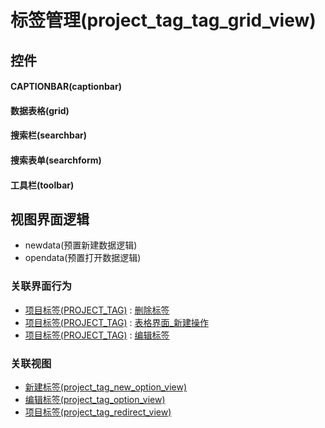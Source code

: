 # 标签管理(project_tag_tag_grid_view)  <!-- {docsify-ignore-all} -->



## 控件
#### CAPTIONBAR(captionbar)
#### 数据表格(grid)
#### 搜索栏(searchbar)
#### 搜索表单(searchform)
#### 工具栏(toolbar)

## 视图界面逻辑
  * newdata(预置新建数据逻辑)
  * opendata(预置打开数据逻辑)


### 关联界面行为
  * [项目标签(PROJECT_TAG)](module/ProjMgmt/project_tag) : [删除标签](module/ProjMgmt/project_tag#界面行为)
  * [项目标签(PROJECT_TAG)](module/ProjMgmt/project_tag) : [表格界面_新建操作](module/ProjMgmt/project_tag#界面行为)
  * [项目标签(PROJECT_TAG)](module/ProjMgmt/project_tag) : [编辑标签](module/ProjMgmt/project_tag#界面行为)

### 关联视图
  * [新建标签(project_tag_new_option_view)](app/view/project_tag_new_option_view)
  * [编辑标签(project_tag_option_view)](app/view/project_tag_option_view)
  * [项目标签(project_tag_redirect_view)](app/view/project_tag_redirect_view)

<script>
 const { createApp } = Vue
  createApp({
    data() {
      return {

      }
    }
  }).use(ElementPlus).mount('#app')
</script>
